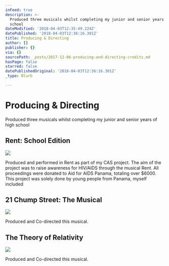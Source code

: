 ```yaml
---
inFeed: true
description: >-
  Produced three musicals whilst completing my junior and senior years of high
  school
dateModified: '2018-04-03T12:35:49.224Z'
datePublished: '2018-04-03T12:36:16.301Z'
title: Producing & Directing
author: []
publisher: {}
via: {}
sourcePath: _posts/2017-12-06-producing-and-directing-credits.md
hasPage: false
starred: false
datePublishedOriginal: '2018-04-03T12:36:16.301Z'
_type: Blurb

---
```

# Producing & Directing

Produced three musicals whilst completing my junior and senior years of high school

## Rent: School Edition
![](https://the-grid-user-content.s3-us-west-2.amazonaws.com/a097a8d0-0c8a-4063-b6d5-f1deb5033727.jpg)

Produced and performed in Rent as part of my CAS project. The aim of the project was to raise awareness for HIV/AIDS through the musical Rent. All proceedings were donated to Aid for AIDS Panama, totaling over $6000\. This project was solely done by young people from Panama, myself included

## 21 Chump Street: The Musical
![](https://s3-us-west-2.amazonaws.com/the-grid-img/p/a34266f4eb1c0b29840205d5f416ddf51f37e35a.jpg)

Produced and Co-directed this musical.

## The Theory of Relativity
![](https://s3-us-west-2.amazonaws.com/the-grid-img/p/de6bbeecb341dc7426ff605a007fff8f5a21325b.jpg)

Produced and Co-directed this musical.